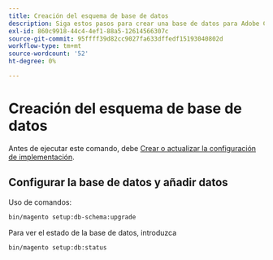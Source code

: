 ```yaml
---
title: Creación del esquema de base de datos
description: Siga estos pasos para crear una base de datos para Adobe Commerce o Magento Open Source.
exl-id: 860c9918-44c4-4ef1-88a5-12614566307c
source-git-commit: 95ffff39d82cc9027fa633dffedf15193040802d
workflow-type: tm+mt
source-wordcount: '52'
ht-degree: 0%

---
```


# Creación del esquema de base de datos

Antes de ejecutar este comando, debe [Crear o actualizar la configuración de implementación](deployment.md).

## Configurar la base de datos y añadir datos

Uso de comandos:

```bash
bin/magento setup:db-schema:upgrade
```

Para ver el estado de la base de datos, introduzca

```bash
bin/magento setup:db:status
```
